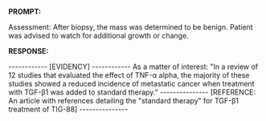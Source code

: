 **PROMPT:**

Assessment: After biopsy, the mass was determined to be benign. Patient was advised to watch for additional growth or change. 

**RESPONSE:**

 ------------ [EVIDENCY] ------------ As a matter of interest: "In a review of 12 studies that evaluated the effect of TNF-α alpha, the majority of these studies showed a reduced incidence of metastatic cancer when treatment with TGF-β1 was added to standard therapy." --------------- [REFERENCE: An article with references detailing the "standard therapy" for TGF-β1 treatment of TIG-88] ---------------